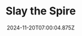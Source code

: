 ---
title: "Slay the Spire"
id: 646570
date: 2024-11-20T07:00:04.875Z
link: games/steam/recent/slay-the-spire
image: http://media.steampowered.com/steamcommunity/public/images/apps/646570/33ea124ea8c03a9ce7012d34c3b348a351612fca.jpg
playtime_2weeks: 1
playtime_forever: 3262
playtime_windows_forever: 0
playtime_mac_forever: 0
playtime_linux_forever: 3262
playtime_deck_forever: 3262
---